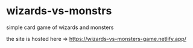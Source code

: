 # wizards-vs-monstrs

simple card game of wizards and monsters

the site is hosted here => https://wizards-vs-monsters-game.netlify.app/
